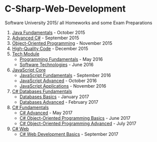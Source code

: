 # C-Sharp-Web-Development
Software University 2015/ 
all Homeworks and some Exam Preparations

1. [Java Fundamentals](https://github.com/mdamyanova/C-Sharp-Web-Development/tree/master/01.Java%20Fundamentals) - October 2015
1. [Advanced C#](https://github.com/mdamyanova/C-Sharp-Web-Development/tree/master/02.Advanced%20C%23) - September 2015
1. [Object-Oriented Programming](https://github.com/mdamyanova/C-Sharp-Web-Development/tree/master/03.Object-Oriented%20Programming) - November 2015
1. [High-Quality Code](https://github.com/mdamyanova/C-Sharp-Web-Development/tree/master/04.High-Quality%20Code) - December 2015
1. [Tech Module]()
   * [Programming Fundamentals]() - May 2016
   * [Software Technologies]() - June 2016
1. [JavaScript Core](https://github.com/mdamyanova/C-Sharp-Web-Development/tree/master/07.JavaScript%20Core)
   * [JavaScript Fundamentals](https://github.com/mdamyanova/C-Sharp-Web-Development/tree/master/07.JavaScript%20Core/07.01.JS%20Fundamentals) - September 2016
   * [JavaScript Advanced](https://github.com/mdamyanova/C-Sharp-Web-Development/tree/master/07.JavaScript%20Core/07.02.JS%20Advanced) - October 2016
   * [JavaScript Applications](https://github.com/mdamyanova/C-Sharp-Web-Development/tree/master/07.JavaScript%20Core/07.03.JS%20Applications) - November 2016
1. [C# Databases Fundamentals](https://github.com/mdamyanova/C-Sharp-Web-Development/tree/master/08.C%23%20DB%20Fundamentals)
   * [Databases Basics](https://github.com/mdamyanova/C-Sharp-Web-Development/tree/master/08.C%23%20DB%20Fundamentals/08.01.Databases%20Basics%20-%20MS%20SQL%20Server) - January 2017
   * [Databases Advanced](https://github.com/mdamyanova/C-Sharp-Web-Development/tree/master/08.C%23%20DB%20Fundamentals/08.02.Databases%20Advanced%20-%20Entity%20Framework) - February 2017
1. [C# Fundamentals](https://github.com/mdamyanova/C-Sharp-Web-Development/tree/master/09.C%23%20Fundamentals)
   * [C# Advanced](https://github.com/mdamyanova/C-Sharp-Web-Development/tree/master/09.C%23%20Fundamentals/09.01.C%23%20Advanced) - May 2017
   * [C# Object-Oriented Programming Basics](https://github.com/mdamyanova/C-Sharp-Web-Development/tree/master/09.C%23%20Fundamentals/09.02.C%23%20OOP%20Basics) - June 2017
   * [C# Object-Oriented Programming Advanced](https://github.com/mdamyanova/C-Sharp-Web-Development/tree/master/09.C%23%20Fundamentals/09.03.C%23%20OOP%20Advanced) - July 2017
1. [C# Web](https://github.com/mdamyanova/C-Sharp-Web-Development/tree/master/10.C%23%20Web)
   * [C# Web Development Basics](https://github.com/mdamyanova/C-Sharp-Web-Development/tree/master/10.C%23%20Web/10.01.C%23%20Web%20Development%20Basics) - September 2017
